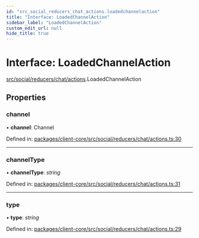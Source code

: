 ```yaml
---
id: "src_social_reducers_chat_actions.loadedchannelaction"
title: "Interface: LoadedChannelAction"
sidebar_label: "LoadedChannelAction"
custom_edit_url: null
hide_title: true
---
```


# Interface: LoadedChannelAction

[src/social/reducers/chat/actions](../modules/src_social_reducers_chat_actions.md).LoadedChannelAction

## Properties

### channel

• **channel**: Channel

Defined in: [packages/client-core/src/social/reducers/chat/actions.ts:30](https://github.com/xr3ngine/xr3ngine/blob/77d12cea0/packages/client-core/src/social/reducers/chat/actions.ts#L30)

___

### channelType

• **channelType**: *string*

Defined in: [packages/client-core/src/social/reducers/chat/actions.ts:31](https://github.com/xr3ngine/xr3ngine/blob/77d12cea0/packages/client-core/src/social/reducers/chat/actions.ts#L31)

___

### type

• **type**: *string*

Defined in: [packages/client-core/src/social/reducers/chat/actions.ts:29](https://github.com/xr3ngine/xr3ngine/blob/77d12cea0/packages/client-core/src/social/reducers/chat/actions.ts#L29)
